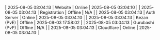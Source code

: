 | 2025-08-05 03:04:13 | Website | Online | 2025-08-05 03:04:10 |
| 2025-08-05 03:04:13 | Registration | Offline | N/A |
| 2025-08-05 03:04:13 | Auth Server | Online | 2025-08-05 03:04:10 |
| 2025-08-05 03:04:13 | Kezan (PvE) | Offline | 2025-08-03 17:58:02 |
| 2025-08-05 03:04:13 | Gurubashi (PvP) | Offline | N/A |
| 2025-08-05 03:04:13 | Cloudflare | Online | 2025-08-05 03:04:10 |
